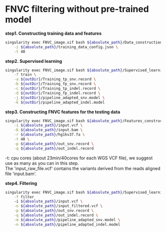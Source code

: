 # FNVC filtering without pre-trained model

**step1. Constructing training data and features** <br>
```bash
singularity exec FNVC_image.sif bash ${absolute_path}/Data_construction.sh \
    -i ${absolute_path}/training_data_config.json \
    -t 40
```

**step2. Supervised learning** <br>
```bash
singularity exec FNVC_image.sif bash ${absolute_path}/Supervised_learning_filtering.sh \
    -f train \
    -a ${outDir}/Training_tp_snv.record \
    -b ${outDir}/Training_fp_snv.record \
    -c ${outDir}/Training_tp_indel.record \
    -d ${outDir}/Training_fp_indel.record \
    -j ${outDir}/pipeline_adapted_snv.model \
    -k ${outDir}/pipeline_adapted_indel.model
```

**step3. Constructing FNVC features for the testing data** <br>
```bash
singularity exec FNVC_image.sif bash ${absolute_path}/Features_construction.sh \
    -i ${absolute_path}/input.vcf \
    -b ${absolute_path}/input.bam \
    -r ${absolute_path}/hg1kv37.fa \
    -t 40 \
    -p ${absolute_path}/out_snv.record \
    -q ${absolute_path}/out_indel.record
```
-t: cpu cores (about 23min/40cores  for each WGS VCF file), we suggest use as many as you can in this step.<br>
The 'input_raw_file.vcf' contains the variants derived from the reads aligned file 'input.bam'.<br>

**step4. Filtering** <br>
```bash
singularity exec FNVC_image.sif bash ${absolute_path}/Supervised_learning_filtering.sh \
    -f filter
    -i ${absolute_path}/input.vcf \
    -o ${absolute_path}/input_filtered.vcf \
    -p ${absolute_path}/out_snv.record \
    -q ${absolute_path}/out_indel.record \
    -m ${absolute_path}/pipeline_adapted_snv.model \
    -n ${absolute_path}/pipeline_adapted_indel.model
```